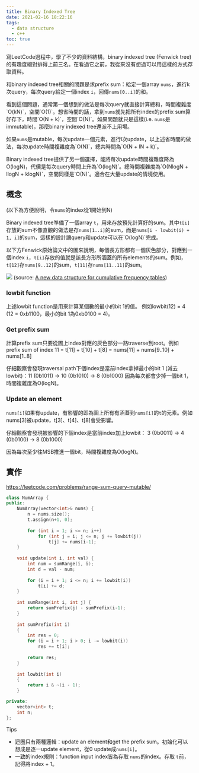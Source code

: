 ```yaml
---
title: Binary Indexed Tree
date: 2021-02-16 18:22:16
tags:
  - data structure
  - c++
toc: true
---
```


寫LeetCode過程中，學了不少的資料結構，binary indexed tree (Fenwick tree)的有趣度絕對排得上前三名。在看過它之前，我從來沒有想過可以用這樣的方式存取資料。

和binary indexed tree相關的問題是求prefix sum：給定一個array `nums`，進行k次query，每次query給定一個index `i`，回傳`nums[0..i]`的和。

看到這個問題，通常第一個想到的做法是每次query就直接計算總和，時間複雜度\`O(kN)\`，空間\`O(1)\`。想省時間的話，拿到`nums`就先把所有index的prefix sum算好存下，時間\`O(N + k)\`，空間\`O(N)\`。如果問題就只是這樣(i.e. `nums`是immutable)，那麼binary indexed tree還派不上用場。

如果`nums`是mutable，每次update一個元素，進行l次update，以上述省時間的做法，每次update時間複雜度為\`O(N)\`，總共時間為\`O(N + lN + k)\`。

Binary indexed tree提供了另一個選擇，能將每次update時間複雜度降為O(logN)，代價是每次query時間上升為\`O(logN)\`。總時間複雜度為\`O(NlogN + llogN + klogN)\`，空間同樣是\`O(N)\`。適合在大量update的情境使用。

## 概念
(以下為方便說明，令`nums`的index從1開始到N)

Binary indexed tree準備了一個array `t`，用來存放預先計算好的sum。其中`t[i]`存放的sum不像直觀的做法是存`nums[1..i]`的sum，而是`nums[i - lowbit(i) + 1, i]`的sum，這樣的設計讓query和update可以在\`O(logN)\`完成。

以下方Fenwick原始論文中的圖來說明，每個長方形都有一個灰色部分，對應到一個index `i`，`t[i]`存放的值就是該長方形所涵蓋的所有elements的sum。例如，`t[12]`存`nums[9..12]`的sum，`t[11]`存`nums[11..11]`的sum。

![](https://i.imgur.com/zBx2aWc.png)
(source: [A new data structure for cumulative frequency tables](http://citeseerx.ist.psu.edu/viewdoc/download?doi=10.1.1.14.8917&rep=rep1&type=pdf))

### lowbit function
上述lowbit function是用來計算某個數的最小的bit 1的值。
例如lowbit(12) = 4 (12 = 0xb1100，最小的bit 1為0xb0100 = 4)。

### Get prefix sum
計算prefix sum只要從圖上index對應的灰色部分一路traverse到root。例如prefix sum of index 11
= t[11] + t[10] + t[8]
= nums[11] + nums[9..10] + nums[1..8]

仔細觀察會發現traversal path下個index是當前index拿掉最小的bit 1 (減去lowbit)：11 (0b1011) -> 10 (0b1010) -> 8 (0b1000)
因為每次都會少掉一個bit 1，時間複雜度為O(logN)。

### Update an element
`nums[i]`如果有update，有影響的即為圖上所有有涵蓋到`nums[i]`的`t`的元素。例如
nums[3]被update，t[3]、t[4]、t[8]會受影響。

仔細觀察會發現被影響的下個index是當前index加上lowbit：
3 (0b0011) -> 4 (0b0100) -> 8 (0b1000)

因為每次至少往MSB推進一個bit，時間複雜度為O(logN)。

## 實作
https://leetcode.com/problems/range-sum-query-mutable/
```cpp
class NumArray {
public:
    NumArray(vector<int>& nums) {
        n = nums.size();
        t.assign(n+1, 0);
        
        for (int i = 1; i <= n; i++)                    
            for (int j = i; j <= n; j += lowbit(j))
                t[j] += nums[i-1];        
    }
    
    void update(int i, int val) {        
        int num = sumRange(i, i);
        int d = val - num;
        
        for (i = i + 1; i <= n; i += lowbit(i))
            t[i] += d;                
    }
    
    int sumRange(int i, int j) {
        return sumPrefix(j) - sumPrefix(i-1);
    }
    
    int sumPrefix(int i)
    {        
        int res = 0;
        for (i = i + 1; i > 0; i -= lowbit(i))        
            res += t[i];            
        
        return res;
    }
    
    int lowbit(int i)
    {
        return i & ~(i - 1);
    }

private:
    vector<int> t;
    int n;
};
```

Tips
* 迴圈只有兩種邏輯：update an element和get the prefix sum。初始化可以想成是逐一update element，從0 update成`nums[i]`。
* 一致的index規則：function input index皆為存取 `nums`的index。存取 `t`前，記得將index + 1。
